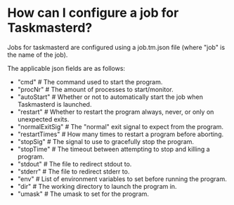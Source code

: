 #	How can I configure a job for Taskmasterd?

Jobs for taskmasterd are configured using a job.tm.json file (where "job" is the name of the job).

The applicable json fields are as follows:

 - "cmd" 			# The command used to start the program.
 - "procNr"			# The amount of processes to start/monitor.
 - "autoStart"		# Whether or not to automatically start the job when Taskmasterd is launched.
 - "restart"		# Whether to restart the program always, never, or only on unexpected exits.
 - "normalExitSig"	# The "normal" exit signal to expect from the program.
 - "restartTimes"	# How many times to restart a program before aborting.
 - "stopSig"		# The signal to use to gracefully stop the program.
 - "stopTime"		# The timeout between attempting to stop and killing a program.
 - "stdout"			# The file to redirect stdout to.
 - "stderr"			# The file to redirect stderr to.
 - "env"			# List of environment variables to set before running the program.
 - "dir"			# The working directory to launch the program in.
 - "umask"			# The umask to set for the program.